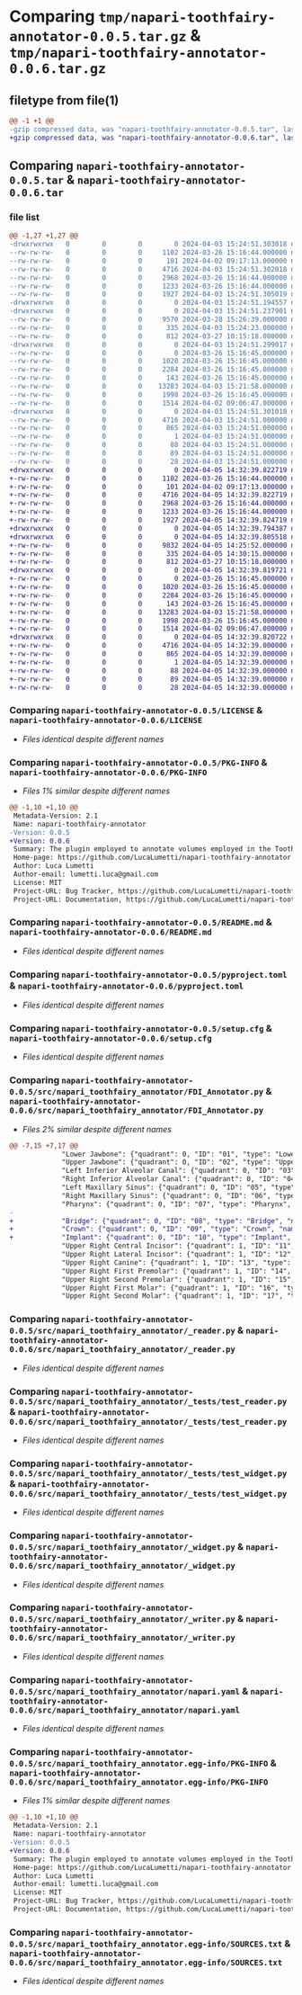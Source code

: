 # Comparing `tmp/napari-toothfairy-annotator-0.0.5.tar.gz` & `tmp/napari-toothfairy-annotator-0.0.6.tar.gz`

## filetype from file(1)

```diff
@@ -1 +1 @@
-gzip compressed data, was "napari-toothfairy-annotator-0.0.5.tar", last modified: Wed Apr  3 15:24:51 2024, max compression
+gzip compressed data, was "napari-toothfairy-annotator-0.0.6.tar", last modified: Fri Apr  5 14:32:39 2024, max compression
```

## Comparing `napari-toothfairy-annotator-0.0.5.tar` & `napari-toothfairy-annotator-0.0.6.tar`

### file list

```diff
@@ -1,27 +1,27 @@
-drwxrwxrwx   0        0        0        0 2024-04-03 15:24:51.303018 napari-toothfairy-annotator-0.0.5/
--rw-rw-rw-   0        0        0     1102 2024-03-26 15:16:44.000000 napari-toothfairy-annotator-0.0.5/LICENSE
--rw-rw-rw-   0        0        0      101 2024-04-02 09:17:13.000000 napari-toothfairy-annotator-0.0.5/MANIFEST.in
--rw-rw-rw-   0        0        0     4716 2024-04-03 15:24:51.302018 napari-toothfairy-annotator-0.0.5/PKG-INFO
--rw-rw-rw-   0        0        0     2968 2024-03-26 15:16:44.000000 napari-toothfairy-annotator-0.0.5/README.md
--rw-rw-rw-   0        0        0     1233 2024-03-26 15:16:44.000000 napari-toothfairy-annotator-0.0.5/pyproject.toml
--rw-rw-rw-   0        0        0     1927 2024-04-03 15:24:51.305019 napari-toothfairy-annotator-0.0.5/setup.cfg
-drwxrwxrwx   0        0        0        0 2024-04-03 15:24:51.194557 napari-toothfairy-annotator-0.0.5/src/
-drwxrwxrwx   0        0        0        0 2024-04-03 15:24:51.237901 napari-toothfairy-annotator-0.0.5/src/napari_toothfairy_annotator/
--rw-rw-rw-   0        0        0     9570 2024-03-28 15:26:39.000000 napari-toothfairy-annotator-0.0.5/src/napari_toothfairy_annotator/FDI_Annotator.py
--rw-rw-rw-   0        0        0      335 2024-04-03 15:24:23.000000 napari-toothfairy-annotator-0.0.5/src/napari_toothfairy_annotator/__init__.py
--rw-rw-rw-   0        0        0      812 2024-03-27 10:15:18.000000 napari-toothfairy-annotator-0.0.5/src/napari_toothfairy_annotator/_reader.py
-drwxrwxrwx   0        0        0        0 2024-04-03 15:24:51.299017 napari-toothfairy-annotator-0.0.5/src/napari_toothfairy_annotator/_tests/
--rw-rw-rw-   0        0        0        0 2024-03-26 15:16:45.000000 napari-toothfairy-annotator-0.0.5/src/napari_toothfairy_annotator/_tests/__init__.py
--rw-rw-rw-   0        0        0     1020 2024-03-26 15:16:45.000000 napari-toothfairy-annotator-0.0.5/src/napari_toothfairy_annotator/_tests/test_reader.py
--rw-rw-rw-   0        0        0     2284 2024-03-26 15:16:45.000000 napari-toothfairy-annotator-0.0.5/src/napari_toothfairy_annotator/_tests/test_widget.py
--rw-rw-rw-   0        0        0      143 2024-03-26 15:16:45.000000 napari-toothfairy-annotator-0.0.5/src/napari_toothfairy_annotator/_tests/test_writer.py
--rw-rw-rw-   0        0        0    13283 2024-04-03 15:21:58.000000 napari-toothfairy-annotator-0.0.5/src/napari_toothfairy_annotator/_widget.py
--rw-rw-rw-   0        0        0     1998 2024-03-26 15:16:45.000000 napari-toothfairy-annotator-0.0.5/src/napari_toothfairy_annotator/_writer.py
--rw-rw-rw-   0        0        0     1514 2024-04-02 09:06:47.000000 napari-toothfairy-annotator-0.0.5/src/napari_toothfairy_annotator/napari.yaml
-drwxrwxrwx   0        0        0        0 2024-04-03 15:24:51.301018 napari-toothfairy-annotator-0.0.5/src/napari_toothfairy_annotator.egg-info/
--rw-rw-rw-   0        0        0     4716 2024-04-03 15:24:51.000000 napari-toothfairy-annotator-0.0.5/src/napari_toothfairy_annotator.egg-info/PKG-INFO
--rw-rw-rw-   0        0        0      865 2024-04-03 15:24:51.000000 napari-toothfairy-annotator-0.0.5/src/napari_toothfairy_annotator.egg-info/SOURCES.txt
--rw-rw-rw-   0        0        0        1 2024-04-03 15:24:51.000000 napari-toothfairy-annotator-0.0.5/src/napari_toothfairy_annotator.egg-info/dependency_links.txt
--rw-rw-rw-   0        0        0       88 2024-04-03 15:24:51.000000 napari-toothfairy-annotator-0.0.5/src/napari_toothfairy_annotator.egg-info/entry_points.txt
--rw-rw-rw-   0        0        0       89 2024-04-03 15:24:51.000000 napari-toothfairy-annotator-0.0.5/src/napari_toothfairy_annotator.egg-info/requires.txt
--rw-rw-rw-   0        0        0       28 2024-04-03 15:24:51.000000 napari-toothfairy-annotator-0.0.5/src/napari_toothfairy_annotator.egg-info/top_level.txt
+drwxrwxrwx   0        0        0        0 2024-04-05 14:32:39.822719 napari-toothfairy-annotator-0.0.6/
+-rw-rw-rw-   0        0        0     1102 2024-03-26 15:16:44.000000 napari-toothfairy-annotator-0.0.6/LICENSE
+-rw-rw-rw-   0        0        0      101 2024-04-02 09:17:13.000000 napari-toothfairy-annotator-0.0.6/MANIFEST.in
+-rw-rw-rw-   0        0        0     4716 2024-04-05 14:32:39.822719 napari-toothfairy-annotator-0.0.6/PKG-INFO
+-rw-rw-rw-   0        0        0     2968 2024-03-26 15:16:44.000000 napari-toothfairy-annotator-0.0.6/README.md
+-rw-rw-rw-   0        0        0     1233 2024-03-26 15:16:44.000000 napari-toothfairy-annotator-0.0.6/pyproject.toml
+-rw-rw-rw-   0        0        0     1927 2024-04-05 14:32:39.824719 napari-toothfairy-annotator-0.0.6/setup.cfg
+drwxrwxrwx   0        0        0        0 2024-04-05 14:32:39.794387 napari-toothfairy-annotator-0.0.6/src/
+drwxrwxrwx   0        0        0        0 2024-04-05 14:32:39.805518 napari-toothfairy-annotator-0.0.6/src/napari_toothfairy_annotator/
+-rw-rw-rw-   0        0        0     9832 2024-04-05 14:25:52.000000 napari-toothfairy-annotator-0.0.6/src/napari_toothfairy_annotator/FDI_Annotator.py
+-rw-rw-rw-   0        0        0      335 2024-04-05 14:30:15.000000 napari-toothfairy-annotator-0.0.6/src/napari_toothfairy_annotator/__init__.py
+-rw-rw-rw-   0        0        0      812 2024-03-27 10:15:18.000000 napari-toothfairy-annotator-0.0.6/src/napari_toothfairy_annotator/_reader.py
+drwxrwxrwx   0        0        0        0 2024-04-05 14:32:39.819721 napari-toothfairy-annotator-0.0.6/src/napari_toothfairy_annotator/_tests/
+-rw-rw-rw-   0        0        0        0 2024-03-26 15:16:45.000000 napari-toothfairy-annotator-0.0.6/src/napari_toothfairy_annotator/_tests/__init__.py
+-rw-rw-rw-   0        0        0     1020 2024-03-26 15:16:45.000000 napari-toothfairy-annotator-0.0.6/src/napari_toothfairy_annotator/_tests/test_reader.py
+-rw-rw-rw-   0        0        0     2284 2024-03-26 15:16:45.000000 napari-toothfairy-annotator-0.0.6/src/napari_toothfairy_annotator/_tests/test_widget.py
+-rw-rw-rw-   0        0        0      143 2024-03-26 15:16:45.000000 napari-toothfairy-annotator-0.0.6/src/napari_toothfairy_annotator/_tests/test_writer.py
+-rw-rw-rw-   0        0        0    13283 2024-04-03 15:21:58.000000 napari-toothfairy-annotator-0.0.6/src/napari_toothfairy_annotator/_widget.py
+-rw-rw-rw-   0        0        0     1998 2024-03-26 15:16:45.000000 napari-toothfairy-annotator-0.0.6/src/napari_toothfairy_annotator/_writer.py
+-rw-rw-rw-   0        0        0     1514 2024-04-02 09:06:47.000000 napari-toothfairy-annotator-0.0.6/src/napari_toothfairy_annotator/napari.yaml
+drwxrwxrwx   0        0        0        0 2024-04-05 14:32:39.820722 napari-toothfairy-annotator-0.0.6/src/napari_toothfairy_annotator.egg-info/
+-rw-rw-rw-   0        0        0     4716 2024-04-05 14:32:39.000000 napari-toothfairy-annotator-0.0.6/src/napari_toothfairy_annotator.egg-info/PKG-INFO
+-rw-rw-rw-   0        0        0      865 2024-04-05 14:32:39.000000 napari-toothfairy-annotator-0.0.6/src/napari_toothfairy_annotator.egg-info/SOURCES.txt
+-rw-rw-rw-   0        0        0        1 2024-04-05 14:32:39.000000 napari-toothfairy-annotator-0.0.6/src/napari_toothfairy_annotator.egg-info/dependency_links.txt
+-rw-rw-rw-   0        0        0       88 2024-04-05 14:32:39.000000 napari-toothfairy-annotator-0.0.6/src/napari_toothfairy_annotator.egg-info/entry_points.txt
+-rw-rw-rw-   0        0        0       89 2024-04-05 14:32:39.000000 napari-toothfairy-annotator-0.0.6/src/napari_toothfairy_annotator.egg-info/requires.txt
+-rw-rw-rw-   0        0        0       28 2024-04-05 14:32:39.000000 napari-toothfairy-annotator-0.0.6/src/napari_toothfairy_annotator.egg-info/top_level.txt
```

### Comparing `napari-toothfairy-annotator-0.0.5/LICENSE` & `napari-toothfairy-annotator-0.0.6/LICENSE`

 * *Files identical despite different names*

### Comparing `napari-toothfairy-annotator-0.0.5/PKG-INFO` & `napari-toothfairy-annotator-0.0.6/PKG-INFO`

 * *Files 1% similar despite different names*

```diff
@@ -1,10 +1,10 @@
 Metadata-Version: 2.1
 Name: napari-toothfairy-annotator
-Version: 0.0.5
+Version: 0.0.6
 Summary: The plugin employed to annotate volumes employed in the ToothFairy 2 Challenge
 Home-page: https://github.com/LucaLumetti/napari-toothfairy-annotator
 Author: Luca Lumetti
 Author-email: lumetti.luca@gmail.com
 License: MIT
 Project-URL: Bug Tracker, https://github.com/LucaLumetti/napari-toothfairy-annotator/issues
 Project-URL: Documentation, https://github.com/LucaLumetti/napari-toothfairy-annotator#README.md
```

### Comparing `napari-toothfairy-annotator-0.0.5/README.md` & `napari-toothfairy-annotator-0.0.6/README.md`

 * *Files identical despite different names*

### Comparing `napari-toothfairy-annotator-0.0.5/pyproject.toml` & `napari-toothfairy-annotator-0.0.6/pyproject.toml`

 * *Files identical despite different names*

### Comparing `napari-toothfairy-annotator-0.0.5/setup.cfg` & `napari-toothfairy-annotator-0.0.6/setup.cfg`

 * *Files identical despite different names*

### Comparing `napari-toothfairy-annotator-0.0.5/src/napari_toothfairy_annotator/FDI_Annotator.py` & `napari-toothfairy-annotator-0.0.6/src/napari_toothfairy_annotator/FDI_Annotator.py`

 * *Files 2% similar despite different names*

```diff
@@ -7,15 +7,17 @@
             "Lower Jawbone": {"quadrant": 0, "ID": "01", "type": "Lower Jawbone", "name": "Lower Jawbone"},
             "Upper Jawbone": {"quadrant": 0, "ID": "02", "type": "Upper Jawbone", "name": "Upper Jawbone"},
             "Left Inferior Alveolar Canal": {"quadrant": 0, "ID": "03", "type": "Left Inferior Alveolar Canal", "name": "Left Inferior Alveolar Canal"},
             "Right Inferior Alveolar Canal": {"quadrant": 0, "ID": "04", "type": "Right Inferior Alveolar Canal", "name": "Right Inferior Alveolar Canal"},
             "Left Maxillary Sinus": {"quadrant": 0, "ID": "05", "type": "Left Maxillary Sinus", "name": "Left Maxillary Sinus"},
             "Right Maxillary Sinus": {"quadrant": 0, "ID": "06", "type": "Right Maxillary Sinus", "name": "Right Maxillary Sinus"},
             "Pharynx": {"quadrant": 0, "ID": "07", "type": "Pharynx", "name": "Pharynx"},
-
+            "Bridge": {"quadrant": 0, "ID": "08", "type": "Bridge", "name": "Bridge"},
+            "Crown": {"quadrant": 0, "ID": "09", "type": "Crown", "name": "Crown"},
+            "Implant": {"quadrant": 0, "ID": "10", "type": "Implant", "name": "Implant"},
             "Upper Right Central Incisor": {"quadrant": 1, "ID": "11", "type": "Incisor", "name": "Upper Right Central Incisor"},
             "Upper Right Lateral Incisor": {"quadrant": 1, "ID": "12", "type": "Incisor", "name": "Upper Right Lateral Incisor"},
             "Upper Right Canine": {"quadrant": 1, "ID": "13", "type": "Canine", "name": "Upper Right Canine"},
             "Upper Right First Premolar": {"quadrant": 1, "ID": "14", "type": "Premolar", "name": "Upper Right First Premolar"},
             "Upper Right Second Premolar": {"quadrant": 1, "ID": "15", "type": "Premolar", "name": "Upper Right Second Premolar"},
             "Upper Right First Molar": {"quadrant": 1, "ID": "16", "type": "Molar", "name": "Upper Right First Molar"},
             "Upper Right Second Molar": {"quadrant": 1, "ID": "17", "type": "Molar", "name": "Upper Right Second Molar"},
```

### Comparing `napari-toothfairy-annotator-0.0.5/src/napari_toothfairy_annotator/_reader.py` & `napari-toothfairy-annotator-0.0.6/src/napari_toothfairy_annotator/_reader.py`

 * *Files identical despite different names*

### Comparing `napari-toothfairy-annotator-0.0.5/src/napari_toothfairy_annotator/_tests/test_reader.py` & `napari-toothfairy-annotator-0.0.6/src/napari_toothfairy_annotator/_tests/test_reader.py`

 * *Files identical despite different names*

### Comparing `napari-toothfairy-annotator-0.0.5/src/napari_toothfairy_annotator/_tests/test_widget.py` & `napari-toothfairy-annotator-0.0.6/src/napari_toothfairy_annotator/_tests/test_widget.py`

 * *Files identical despite different names*

### Comparing `napari-toothfairy-annotator-0.0.5/src/napari_toothfairy_annotator/_widget.py` & `napari-toothfairy-annotator-0.0.6/src/napari_toothfairy_annotator/_widget.py`

 * *Files identical despite different names*

### Comparing `napari-toothfairy-annotator-0.0.5/src/napari_toothfairy_annotator/_writer.py` & `napari-toothfairy-annotator-0.0.6/src/napari_toothfairy_annotator/_writer.py`

 * *Files identical despite different names*

### Comparing `napari-toothfairy-annotator-0.0.5/src/napari_toothfairy_annotator/napari.yaml` & `napari-toothfairy-annotator-0.0.6/src/napari_toothfairy_annotator/napari.yaml`

 * *Files identical despite different names*

### Comparing `napari-toothfairy-annotator-0.0.5/src/napari_toothfairy_annotator.egg-info/PKG-INFO` & `napari-toothfairy-annotator-0.0.6/src/napari_toothfairy_annotator.egg-info/PKG-INFO`

 * *Files 1% similar despite different names*

```diff
@@ -1,10 +1,10 @@
 Metadata-Version: 2.1
 Name: napari-toothfairy-annotator
-Version: 0.0.5
+Version: 0.0.6
 Summary: The plugin employed to annotate volumes employed in the ToothFairy 2 Challenge
 Home-page: https://github.com/LucaLumetti/napari-toothfairy-annotator
 Author: Luca Lumetti
 Author-email: lumetti.luca@gmail.com
 License: MIT
 Project-URL: Bug Tracker, https://github.com/LucaLumetti/napari-toothfairy-annotator/issues
 Project-URL: Documentation, https://github.com/LucaLumetti/napari-toothfairy-annotator#README.md
```

### Comparing `napari-toothfairy-annotator-0.0.5/src/napari_toothfairy_annotator.egg-info/SOURCES.txt` & `napari-toothfairy-annotator-0.0.6/src/napari_toothfairy_annotator.egg-info/SOURCES.txt`

 * *Files identical despite different names*

